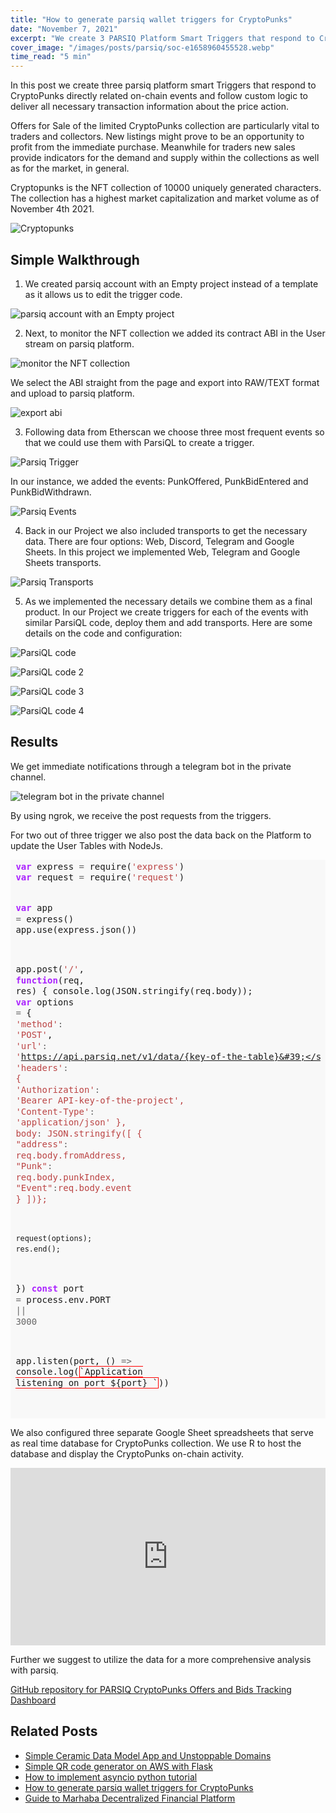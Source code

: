 ```yaml
---
title: "How to generate parsiq wallet triggers for CryptoPunks"
date: "November 7, 2021"
excerpt: "We create 3 PARSIQ Platform Smart Triggers that respond to Crypto Punks directly related on-chain events and follow custom logic with parsiq wallet tracking."
cover_image: "/images/posts/parsiq/soc-e1658960455528.webp"
time_read: "5 min"
---
```


In this post we create three parsiq platform smart Triggers that respond to CryptoPunks directly related on-chain events and follow custom logic to deliver all necessary transaction information about the price action.

Offers for Sale of the limited CryptoPunks collection are particularly vital to traders and collectors. New listings might prove to be an opportunity to profit from the immediate purchase. Meanwhile for traders new sales provide indicators for the demand and supply within the collections as well as for the market, in general.

Cryptopunks is the NFT collection of 10000 uniquely generated characters. The collection has a highest market capitalization and market volume as of November 4th 2021.

![Cryptopunks](/images/posts/parsiq/140242896-9c339336-e36b-4388-8aa9-56760bf8cd4a.png)

## Simple Walkthrough

1. We created parsiq account with an Empty project instead of a template as it allows us to edit the trigger code.

![parsiq account with an Empty project](/images/posts/parsiq/140244531-09e16a47-fa12-40f6-bc77-7d139a8be8f4.png)

2. Next, to monitor the NFT collection we added its contract ABI in the User stream on parsiq platform.

![monitor the NFT collection](/images/posts/parsiq/140627741-bea5116d-0b93-4f4d-af08-6fb4e321223e.png)

We select the ABI straight from the page and export into RAW/TEXT format and upload to parsiq platform.

![export abi](/images/posts/parsiq/140244623-07f2cb8d-c07c-448d-a9d3-809bb6d66600.png)

3. Following data from Etherscan we choose three most frequent events so that we could use them with ParsiQL to create a trigger.

![Parsiq Trigger](/images/posts/parsiq/140629662-b5a2820d-e445-4846-9640-60b68ca4f946.png)

In our instance, we added the events: PunkOffered, PunkBidEntered and PunkBidWithdrawn.

![Parsiq Events](/images/posts/parsiq/140629515-5b5ccb36-07ed-46bc-ac06-1293bd50eb78.png)

4. Back in our Project we also included transports to get the necessary data. There are four options: Web, Discord, Telegram and Google Sheets. In this project we implemented Web, Telegram and Google Sheets transports.

![Parsiq Transports](/images/posts/parsiq/image-768x333.png)

5. As we implemented the necessary details we combine them as a final product. In our Project we create triggers for each of the events with similar ParsiQL code, deploy them and add transports. Here are some details on the code and configuration:

![ParsiQL code](/images/posts/parsiq/140609712-a9a03f36-60b8-4e35-b46d-0bede069844d.png)

![ParsiQL code 2](/images/posts/parsiq/140251634-7ab5aeeb-613b-4921-8e32-718ae099d980.png)

![ParsiQL code 3](/images/posts/parsiq/140609790-05521031-d2b7-4904-a67f-3b3a9412eb60.png)

![ParsiQL code 4](/images/posts/parsiq/140245287-348d09c4-b07d-4762-b06a-7034bda3d7bd.png)

## Results

We get immediate notifications through a telegram bot in the private channel.

![telegram bot in the private channel](/images/posts/parsiq/140609836-eb44988a-9017-4802-bb92-17279241a2f8.png)

By using ngrok, we receive the post requests from the triggers.

For two out of three trigger we also post the data back on the Platform to update the User Tables with NodeJs.

<div style="background: #f8f8f8; overflow:auto;width:auto;border-width:.1em .1em .1em .8em;padding:.2em .6em;"><pre style="margin: 0; line-height: 125%"><span style="color: #AA22FF; font-weight: bold">var</span> express <span style="color: #666666">=</span> require(<span style="color: #BB4444">&#39;express&#39;</span>)
<span style="color: #AA22FF; font-weight: bold">var</span> request <span style="color: #666666">=</span> require(<span style="color: #BB4444">&#39;request&#39;</span>)

<span style="color: #AA22FF; font-weight: bold">var</span> app <span style="color: #666666">=</span> express()
app.use(express.json())

app.post(<span style="color: #BB4444">&#39;/&#39;</span>, <span style="color: #AA22FF; font-weight: bold">function</span>(req, res) {
console.log(JSON.stringify(req.body));
<span style="color: #AA22FF; font-weight: bold">var</span> options <span style="color: #666666">=</span> {
<span style="color: #BB4444">&#39;method&#39;</span><span style="color: #666666">:</span> <span style="color: #BB4444">&#39;POST&#39;</span>,
<span style="color: #BB4444">&#39;url&#39;</span><span style="color: #666666">:</span> <span style="color: #BB4444">&#39;https://api.parsiq.net/v1/data/{key-of-the-table}&#39;</span>,
<span style="color: #BB4444">&#39;headers&#39;</span><span style="color: #666666">:</span> {
<span style="color: #BB4444">&#39;Authorization&#39;</span><span style="color: #666666">:</span> <span style="color: #BB4444">&#39;Bearer API-key-of-the-project&#39;</span>,
<span style="color: #BB4444">&#39;Content-Type&#39;</span><span style="color: #666666">:</span> <span style="color: #BB4444">&#39;application/json&#39;</span>
},
body<span style="color: #666666">:</span> JSON.stringify([
{
<span style="color: #BB4444">&quot;address&quot;</span><span style="color: #666666">:</span> req.body.fromAddress,
<span style="color: #BB4444">&quot;Punk&quot;</span><span style="color: #666666">:</span> req.body.punkIndex,
<span style="color: #BB4444">&quot;Event&quot;</span><span style="color: #666666">:</span>req.body.event
}
])};

    request(options);
    res.end();

})
<span style="color: #AA22FF; font-weight: bold">const</span> port <span style="color: #666666">=</span> process.env.PORT <span style="color: #666666">||</span> <span style="color: #666666">3000</span>

app.listen(port, () <span style="color: #666666">=&gt;</span> console.log(<span style="border: 1px solid #FF0000">\`Application listening on port ${port} `</span>))

</pre></div>

We also configured three separate Google Sheet spreadsheets that serve as real time database for CryptoPunks collection. We use R to host the database and display the CryptoPunks on-chain activity.

<div style=" position: relative; padding-bottom: 56.25%;">
<iframe style="border: 1; top: 0; left: 0; width: 100%; height: 100%; position: absolute;" src="https://www.youtube.com/embed/5Be_iZKCQd0?autoplay=1&mute=1" title="YouTube video player" frameborder="0" allow="accelerometer; autoplay; clipboard-write; encrypted-media; gyroscope; picture-in-picture" allowfullscreen></iframe>
</div>

Further we suggest to utilize the data for a more comprehensive analysis with parsiq.

[GitHub repository for PARSIQ CryptoPunks Offers and Bids Tracking Dashboard](https://github.com/dspytdao/PARSIQ-CryptoPunks)

## Related Posts

- [Simple Ceramic Data Model App and Unstoppable Domains](https://dspyt.com/simple-app-with-ceramic-data-model-and-unstoppable-domains)
- [Simple QR code generator on AWS with Flask](https://dspyt.com/simple-qr-code-generator-on-aws-with-flask)
- [How to implement asyncio python tutorial](https://dspyt.com/simple-asynchronous-python-webscraper-tutorial)
- [How to generate parsiq wallet triggers for CryptoPunks](https://dspyt.com/generating-fast-and-easy-parsiq-triggers-for-cryptopunks)
- [Guide to Marhaba Decentralized Financial Platform](https://dspyt.com/mrhb-defi-great-technologies-and-functionalities)
